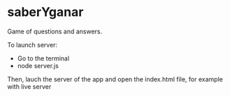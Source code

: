 # saberYganar
Game of questions and answers. 

To launch server:

- Go to the terminal
- node server.js

Then, lauch the server of the app and open the index.html file, for example with live server


